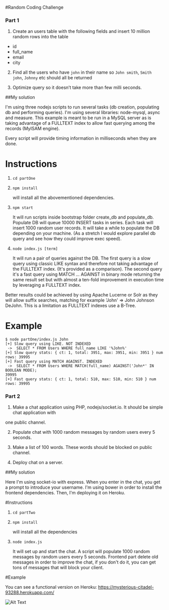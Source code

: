 #Random Coding Challenge

### Part 1
1. Create an users table with the following fields and insert 10 million random rows into the table
  - id
  - full_name
  - email
  - city 

2. Find all the users who have `john` in their name so `John smith`, `Smith john`, `Johnny` etc should all be returned

3. Optimize query so it doesn’t take more than few milli seconds.

##My solution

I'm using three nodejs scripts to run several tasks (db creation, populating db and performing queries). I'm using several libraries: node-mysql, async and measure. This example is meant to be run in a MySQL server as is taking advantage of a FULLTEXT index to allow fast querying among the records (MyISAM engine).

Every script will provide timing information in milliseconds when they are done.

# Instructions

1. ```cd partOne```
2. ```npm install```

    will install all the abovementioned dependencies.
3. ```npm start```

    It will run scripts inside bootstrap folder create_db and populate_db. Populate DB will queue 10000 INSERT tasks in series. Each task will insert 1000 random user records. It will take a while to populate the DB depending on your machine. (As a stretch I would explore parallel db query and see how they could improve exec speed).
4. ```node index.js [term]```

    It will run a pair of queries against the DB. The first query is a slow query using classic LIKE syntax and therefore not taking advantage of the FULLTEXT index. (It's provided as a comparison). The second query it's a fast query using MATCH ... AGAINST in binary mode returning the same result set but with almost a ten-fold improvement in execution time by leveraging a FULLTEXT index.

Better results could be achieved by using Apache Lucerne or Solr as they will allow suffix searches, matching for example 'John' => John Johnson DeJohn. This is a limitation as FULLTEXT indexes use a B-Tree.

# Example

```
$ node partOne/index.js John
[+] Slow query using LIKE. NOT INDEXED
 ->  SELECT * FROM Users WHERE full_name LIKE '%John%'
[+] Slow query stats: { ct: 1, total: 3951, max: 3951, min: 3951 } num rows: 39995
[+] Fast query using MATCH AGAINST. INDEXED
 ->  SELECT * FROM Users WHERE MATCH(full_name) AGAINST('John*' IN BOOLEAN MODE);
39995
[+] Fast query stats: { ct: 1, total: 510, max: 510, min: 510 } num rows: 39995
```

### Part 2

1. Make a chat application using PHP, nodejs/socket.io. It should be simple chat application with 

one public channel.

2. Populate chat with 1000 random messages by random users every 5 seconds.

3. Make a list of 100 words. These words should be blocked on public channel. 

4. Deploy chat on a server.

##My solution

Here I'm using socket-io with express. When you enter in the chat, you get a prompt to introduce your username. I'm using bower in order to install the frontend dependencies. Then, I'm deploying it on Heroku.

#Instructions

1. ```cd partTwo```
2. ```npm install```
 
    will install all the dependencies
3. ```node index.js```

    It will set up and start the chat. A script will populate 1000 random messages by random users every 5 seconds. Frontend part delete old messages in order to improve the chat, if you don't do it, you can get tons of messages that will block your client. 

#Example

You can see a functional version on Heroku: https://mysterious-citadel-93288.herokuapp.com/ 

![Alt Text](http://s9.postimg.org/41dg6kzmn/chat.png)

